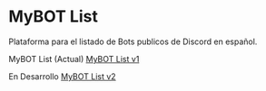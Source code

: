 # MyBOT List
Plataforma para el listado de Bots publicos de Discord en español.

MyBOT List (Actual) [MyBOT List v1](https://portalmybot.com/mybotlist)

En Desarrollo [MyBOT List v2](https://portalmybot.com/list/)
